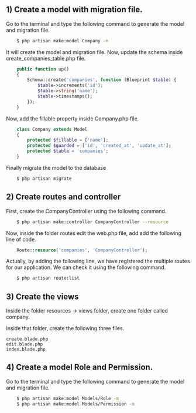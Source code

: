 ## 1) Create a model with migration file.

Go to the terminal and type the following command to generate the model and migration file.

```bash
    $ php artisan make:model Company -m
```

It will create the model and migration file. Now, update the schema inside <timestamp>create_companies_table.php file.

```php
    public function up()
    {
        Schema::create('companies', function (Blueprint $table) {
            $table->increments('id');
            $table->string('name');
            $table->timestamps();
        });
    }
```

Now, add the fillable property inside Company.php file.

```php
    class Company extends Model
    {
        protected $fillable = ['name'];
        protected $guarded = ['id', 'created_at', 'update_at'];
        protected $table = 'companies';
    }
```
Finally migrate the model to the database
```bash
    $ php artisan migrate
``` 

## 2) Create routes and controller
 
First, create the CompanyController using the following command.

```bash
    $ php artisan make:controller CompanyController --resource
```

Now, inside the folder routes edit the web.php file, add add the following line of code.

```php
    Route::resource('companies', 'CompanyController');
```

Actually, by adding the following line, we have registered the multiple routes for our application. We can check it using the following command.

```bash
    $ php artisan route:list
``` 
 
 ## 3) Create the views
 
Inside the folder resources -> views folder, create one folder called company.

Inside that folder, create the following three files.

    create.blade.php
    edit.blade.php
    index.blade.php

## 4) Create a model Role and Permission.

Go to the terminal and type the following command to generate the model and migration file.

```bash
    $ php artisan make:model Models/Role -m
    $ php artisan make:model Models/Permission -m
```

